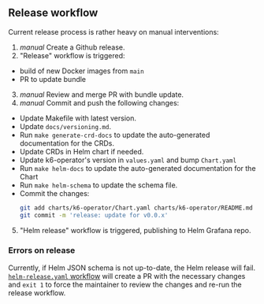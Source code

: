 ## Release workflow

Current release process is rather heavy on manual interventions:

1. _manual_ Create a Github release.
2. "Release" workflow is triggered:
- build of new Docker images from `main`
- PR to update bundle
3. _manual_ Review and merge PR with bundle update.
4. _manual_ Commit and push the following changes:
- Update Makefile with latest version.
- Update `docs/versioning.md`.
- Run `make generate-crd-docs` to update the auto-generated documentation for the CRDs.
- Update CRDs in Helm chart if needed.
- Update k6-operator's version in `values.yaml` and bump `Chart.yaml`
- Run `make helm-docs` to update the auto-generated documentation for the Chart
- Run `make helm-schema` to update the schema file.
- Commit the changes:
    ```bash
    git add charts/k6-operator/Chart.yaml charts/k6-operator/README.md charts/k6-operator/values.yaml charts/k6-operator/values.schema.json docs/versioning.md Makefile docs/crd-generated.md
    git commit -m 'release: update for v0.0.x'
    ```
5. "Helm release" workflow is triggered, publishing to Helm Grafana repo.

### Errors on release

Currently, if Helm JSON schema is not up-to-date, the Helm release will fail. [`helm-release.yaml` workflow](https://github.com/grafana/k6-operator/blob/main/.github/workflows/helm-release.yaml) will create a PR with the necessary changes and `exit 1` to force the maintainer to review the changes and re-run the release workflow.